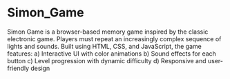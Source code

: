 # Simon_Game
Simon Game is a browser-based memory game inspired by the classic electronic game. Players must repeat an increasingly complex sequence of lights and sounds.
Built using HTML, CSS, and JavaScript, the game features:
a) Interactive UI with color animations
b) Sound effects for each button
c) Level progression with dynamic difficulty
d) Responsive and user-friendly design
